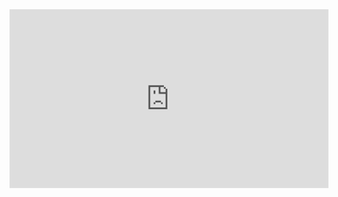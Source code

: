 <iframe width="560" height="315" src="https://www.youtube.com/embed/videoseries?list=PLb9jiU_he1DwmnN-nRTjpezJd99MKnXsK" frameborder="0" allow="accelerometer; autoplay; encrypted-media; gyroscope; picture-in-picture" allowfullscreen></iframe>
